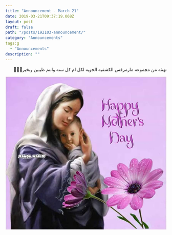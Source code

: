 ```yaml
---
title: "Announcement - March 21"
date: 2019-03-21T09:37:19.068Z
layout: post
draft: false
path: "/posts/192103-announcement/"
category: "Announcements"
tags:g
  - "Announcements"
description: ""
---
```

<div dir="rtl">
تهنئة من مجموعة مارمرقس الكشفية الجوية لكل ام كل سنة وانتم طيبين وبخير🌹🌹🌹
</div>

![](photo.jpeg)


